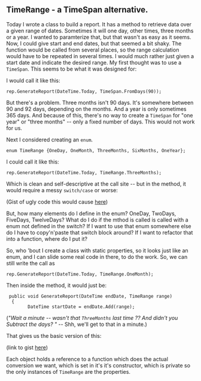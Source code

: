 ﻿## TimeRange - a TimeSpan alternative.

Today I wrote a class to build a report.  It has a method to retrieve data over a given range of dates. 
Sometimes it will one day, other times, three months or a year. I wanted to paramterize that, but that
wasn't as easy as it seems.  Now, I could give start and end dates, but that seemed a bit shaky.  The function
would be called from several places, so the range calculation would have to be repeated in several times.
I would much rather just given a start date and indicate the desired range.  My first thought was to use a `TimeSpan`.  This seems to be what it was designed for:

I would call it like this:

    rep.GenerateReport(DateTime.Today, TimeSpan.FromDays(90));

But there's a problem.  Three months isn't 90 days.  It's somewhere between 90 and 92 days, depending on the months.  And a year is only sometimes 365 days.  And because of this, there's no way to create a `TimeSpan` for "one year" or "three months" -- only a fixed number of days.  This would not work for us.

Next I considered creating an `enum`.
    
    enum TimeRange {OneDay, OneMonth, ThreeMonths, SixMonths, OneYear};

I could call it like this:

    rep.GenerateReport(DateTime.Today, TimeRange.ThreeMonths);

Which is clean and self-descriptive at the call site -- but in the method, it would require a messy
`switch/case` or worse:

<script src="https://gist.github.com/jamescurran/a5bc154106de28f3e210d23552faa5df.js"> </script>

(Gist of ugly code this would cause [here](https://gist.github.com/jamescurran/a5bc154106de28f3e210d23552faa5df))

But, how many elements do I define in the enum? OneDay, TwoDays, FiveDays, TwelveDays?  What do I
do if the mthod is called is called with a enum not defined in the switch? If I want to use that enum somewhere else do I have to copy'n'paste that switch block around?  If I want to refactor that into a function, where do I put it?

So, who 'bout I create a class with static properties, so it looks just like an enum, and I can slide some real code in there, to do the work.  So, we can still write the call as 

    rep.GenerateReport(DateTime.Today, TimeRange.OneMonth);

Then inside the method, it would just be:

     public void GenerateReport(DateTime endDate, TimeRange range)
      {
            DateTime startDate = endDate.Add(range);


(*"Wait a minute -- wasn't that `ThreeMonths` last time ??  And didn't you Subtract the days? "* -- Shh, we'll get to that in a minute.)

That gives us the basic version of this:
<script src="https://gist.github.com/jamescurran/24e4e1cfb4207feb406d7b46f593a272.js"> </script>
(link to gist [here](https://gist.github.com/jamescurran/24e4e1cfb4207feb406d7b46f593a272))

Each object holds a reference to a function which does the actual conversion we want, which is set in it's it's constructor, which is private so the only instances of `TimeRange` are the properties.

